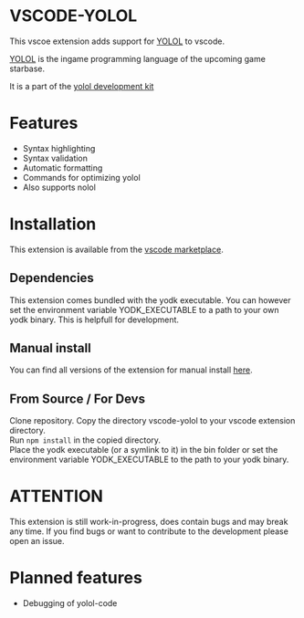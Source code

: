 # VSCODE-YOLOL

This vscoe extension adds support for [YOLOL](https://wiki.starbasegame.com/index.php/YOLOL) to vscode.

[YOLOL](https://wiki.starbasegame.com/index.php/YOLOL) is the ingame programming language of the upcoming game starbase.

It is a part of the [yolol development kit](https://github.com/dbaumgarten/yodk)

# Features
- Syntax highlighting
- Syntax validation
- Automatic formatting
- Commands for optimizing yolol
- Also supports nolol

# Installation
This extension is available from the [vscode marketplace](https://marketplace.visualstudio.com/items?itemName=dbaumgarten.vscode-yolol).  

## Dependencies
This extension comes bundled with the yodk executable. You can however set the environment variable YODK_EXECUTABLE to a path to your own yodk binary. This is helpfull for development.

## Manual install
You can find all versions of the extension for manual install [here](https://github.com/dbaumgarten/yodk/releases).

## From Source / For Devs
Clone repository.
Copy the directory vscode-yolol to your vscode extension directory.  
Run ```npm install``` in the copied directory.  
Place the yodk executable (or a symlink to it) in the bin folder or set the environment variable YODK_EXECUTABLE to the path to your yodk binary.

# ATTENTION
This extension is still work-in-progress, does contain bugs and may break any time.
If you find bugs or want to contribute to the development please open an issue.

# Planned features
- Debugging of yolol-code
